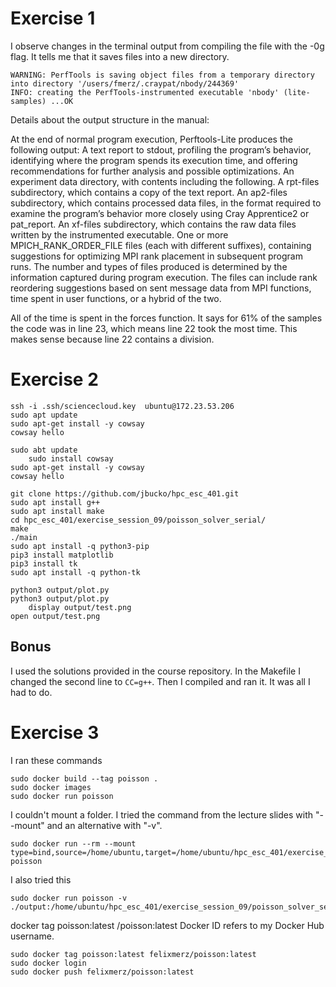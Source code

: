# Exercise 1
I observe changes in the terminal output from compiling the file with the -0g flag. It tells me that it saves files into a new directory.
```
WARNING: PerfTools is saving object files from a temporary directory into directory '/users/fmerz/.craypat/nbody/244369'
INFO: creating the PerfTools-instrumented executable 'nbody' (lite-samples) ...OK
```

Details about the output structure in the manual:

At the end of normal program execution, Perftools-Lite produces the following output:
A text report to stdout, profiling the program’s behavior, identifying where the program spends its execution time, and offering recommendations for further analysis and possible optimizations.
An experiment data directory, with contents including the following.
A rpt-files subdirectory, which contains a copy of the text report.
An ap2-files subdirectory, which contains processed data files, in the format required to examine the program’s behavior more closely using Cray Apprentice2 or pat_report.
An xf-files subdirectory, which contains the raw data files written by the instrumented executable.
One or more MPICH_RANK_ORDER_FILE files (each with different suffixes), containing suggestions for optimizing MPI rank placement in subsequent program runs. The number and types of files produced is determined by the information captured during program execution. The files can include rank reordering suggestions based on sent message data from MPI functions, time spent in user functions, or a hybrid of the two.

All of the time is spent in the forces function. It says for 61% of the samples the code was in line 23, which means line 22 took the most time. This makes sense because line 22 contains a division.

# Exercise 2
```
ssh -i .ssh/sciencecloud.key  ubuntu@172.23.53.206
sudo apt update
sudo apt-get install -y cowsay
cowsay hello
```

```
sudo abt update
    sudo install cowsay
sudo apt-get install -y cowsay
cowsay hello

git clone https://github.com/jbucko/hpc_esc_401.git
sudo apt install g++
sudo apt install make
cd hpc_esc_401/exercise_session_09/poisson_solver_serial/
make
./main
sudo apt install -q python3-pip
pip3 install matplotlib
pip3 install tk
sudo apt install -q python-tk

python3 output/plot.py 
python3 output/plot.py 
    display output/test.png 
open output/test.png
```

## Bonus
I used the solutions provided in the course repository. In the Makefile I changed the second line to `CC=g++`. Then I compiled and ran it. It was all I had to do.


# Exercise 3
I ran these commands
```
sudo docker build --tag poisson .
sudo docker images
sudo docker run poisson
```

I couldn't mount a folder. I tried the command from the lecture slides with "--mount" and an alternative with "-v".
```
sudo docker run --rm --mount type=bind,source=/home/ubuntu,target=/home/ubuntu/hpc_esc_401/exercise_session_09/poisson_solver_serial poisson
```
I also tried this
```
sudo docker run poisson -v ./output:/home/ubuntu/hpc_esc_401/exercise_session_09/poisson_solver_serial
```

docker tag poisson:latest <Docker ID>/poisson:latest
Docker ID refers to my Docker Hub username.
```
sudo docker tag poisson:latest felixmerz/poisson:latest
sudo docker login
sudo docker push felixmerz/poisson:latest
```
